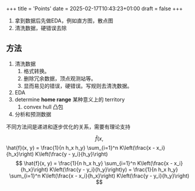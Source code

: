 +++
title = 'Points'
date = 2025-02-17T10:43:23+01:00
draft = false
+++

1. 拿到数据后先做EDA，例如直方图，散点图
2. 清洗数据，硬错误去除

## 方法

1. 清洗数据
    1. 格式转换。
    2. 删除冗余数据，顶点观测站等。
    3. 显而易见的错误，硬错误。写规则去清洗数据。
2. EDA
3. determine **home range** 某种意义上的 territory
    1. convex hull 凸包
4. 分析和预测数据


不同方法间是递进和逐步优化的关系，需要有理论支持

$$
\hat{f}(x, $$
\hat{f}(x, y) = \frac{1}{n h_x h_y} \sum_{i=1}^n K\left(\frac{x - x_i}{h_x}\right) K\left(\frac{y - y_i}{h_y}\right)
$$
\hat{f}(x, y) = \frac{1}{n h_x h_y} \sum_{i=1}^n K\left(\frac{x - x_i}{h_x}\right) K\left(\frac{y - y_i}{h_y}\right)y) = \frac{1}{n h_x h_y} \sum_{i=1}^n K\left(\frac{x - x_i}{h_x}\right) K\left(\frac{y - y_i}{h_y}\right)
$$



